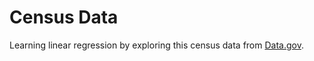 # Census Data
Learning linear regression by exploring this census data from [Data.gov](https://catalog.data.gov/dataset/2010-census-populations-by-zip-code).
